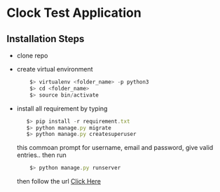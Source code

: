 # Clock Test Application
 
## Installation Steps

* clone repo
* create virtual environment 
    ``` javascript
        $> virtualenv <folder_name> -p python3
        $> cd <folder_name>
        $> source bin/activate
    ```
* install all requirement by typing
     ``` javascript
        $> pip install -r requirement.txt
        $> python manage.py migrate
        $> python manage.py createsuperuser
    ```
    this commoan prompt for username, email and password, give valid entries..
    then run
    
    ``` javascript
        $> python manage.py runserver
    ```

    then follow the url  [Click Here](http://127.0.0.1:8000)